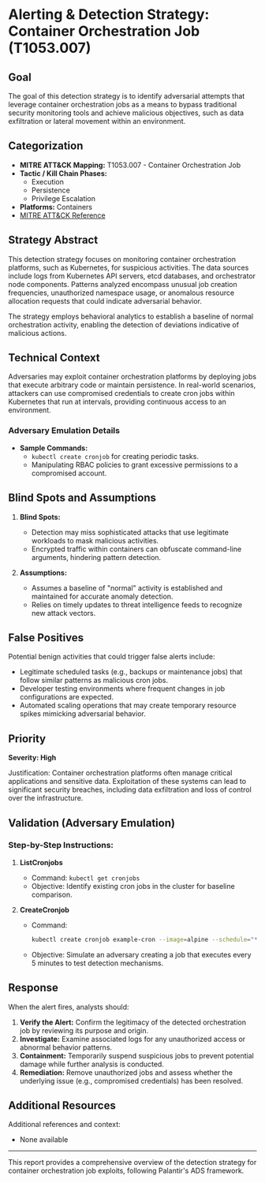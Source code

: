 # Alerting & Detection Strategy: Container Orchestration Job (T1053.007)

## Goal
The goal of this detection strategy is to identify adversarial attempts that leverage container orchestration jobs as a means to bypass traditional security monitoring tools and achieve malicious objectives, such as data exfiltration or lateral movement within an environment.

## Categorization

- **MITRE ATT&CK Mapping:** T1053.007 - Container Orchestration Job
- **Tactic / Kill Chain Phases:** 
  - Execution
  - Persistence
  - Privilege Escalation
- **Platforms:** Containers
- [MITRE ATT&CK Reference](https://attack.mitre.org/techniques/T1053/007)

## Strategy Abstract

This detection strategy focuses on monitoring container orchestration platforms, such as Kubernetes, for suspicious activities. The data sources include logs from Kubernetes API servers, etcd databases, and orchestrator node components. Patterns analyzed encompass unusual job creation frequencies, unauthorized namespace usage, or anomalous resource allocation requests that could indicate adversarial behavior.

The strategy employs behavioral analytics to establish a baseline of normal orchestration activity, enabling the detection of deviations indicative of malicious actions.

## Technical Context

Adversaries may exploit container orchestration platforms by deploying jobs that execute arbitrary code or maintain persistence. In real-world scenarios, attackers can use compromised credentials to create cron jobs within Kubernetes that run at intervals, providing continuous access to an environment.

### Adversary Emulation Details
- **Sample Commands:**
  - `kubectl create cronjob` for creating periodic tasks.
  - Manipulating RBAC policies to grant excessive permissions to a compromised account.

## Blind Spots and Assumptions

1. **Blind Spots:**
   - Detection may miss sophisticated attacks that use legitimate workloads to mask malicious activities.
   - Encrypted traffic within containers can obfuscate command-line arguments, hindering pattern detection.

2. **Assumptions:**
   - Assumes a baseline of "normal" activity is established and maintained for accurate anomaly detection.
   - Relies on timely updates to threat intelligence feeds to recognize new attack vectors.

## False Positives

Potential benign activities that could trigger false alerts include:
- Legitimate scheduled tasks (e.g., backups or maintenance jobs) that follow similar patterns as malicious cron jobs.
- Developer testing environments where frequent changes in job configurations are expected.
- Automated scaling operations that may create temporary resource spikes mimicking adversarial behavior.

## Priority

**Severity: High**

Justification: Container orchestration platforms often manage critical applications and sensitive data. Exploitation of these systems can lead to significant security breaches, including data exfiltration and loss of control over the infrastructure.

## Validation (Adversary Emulation)

### Step-by-Step Instructions:

1. **ListCronjobs**
   - Command: `kubectl get cronjobs`
   - Objective: Identify existing cron jobs in the cluster for baseline comparison.

2. **CreateCronjob**
   - Command:
     ```bash
     kubectl create cronjob example-cron --image=alpine --schedule="*/5 * * * *" -- /bin/sh -c "echo 'Hello from the Kubernetes cluster'"
     ```
   - Objective: Simulate an adversary creating a job that executes every 5 minutes to test detection mechanisms.

## Response

When the alert fires, analysts should:

1. **Verify the Alert:** Confirm the legitimacy of the detected orchestration job by reviewing its purpose and origin.
2. **Investigate:** Examine associated logs for any unauthorized access or abnormal behavior patterns.
3. **Containment:** Temporarily suspend suspicious jobs to prevent potential damage while further analysis is conducted.
4. **Remediation:** Remove unauthorized jobs and assess whether the underlying issue (e.g., compromised credentials) has been resolved.

## Additional Resources

Additional references and context:
- None available

---

This report provides a comprehensive overview of the detection strategy for container orchestration job exploits, following Palantir's ADS framework.